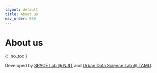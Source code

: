 ```yaml
---
layout: default
title: About us
nav_order: 999
---
```


# About us
{: .no_toc }


Developed by [SPACE Lab @ NJIT](#) and [Urban Data Science Lab @ TAMU](#).